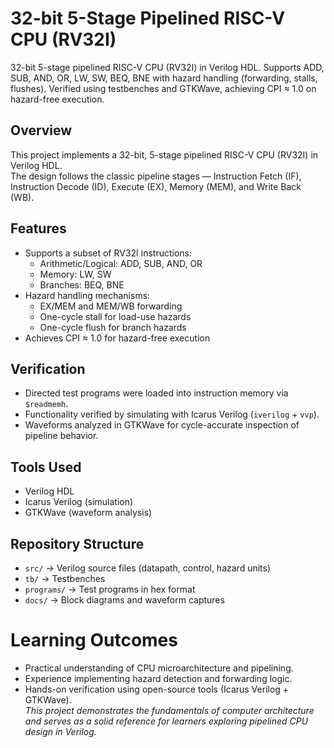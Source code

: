# 32-bit 5-Stage Pipelined RISC-V CPU (RV32I)
32-bit 5-stage pipelined RISC-V CPU (RV32I) in Verilog HDL. Supports ADD, SUB, AND, OR, LW, SW, BEQ, BNE with hazard handling (forwarding, stalls, flushes). Verified using testbenches and GTKWave, achieving CPI ≈ 1.0 on hazard-free execution.
## Overview
This project implements a 32-bit, 5-stage pipelined RISC-V CPU (RV32I) in Verilog HDL.  
The design follows the classic pipeline stages — Instruction Fetch (IF), Instruction Decode (ID), Execute (EX), Memory (MEM), and Write Back (WB).

## Features
- Supports a subset of RV32I instructions:
  - Arithmetic/Logical: ADD, SUB, AND, OR  
  - Memory: LW, SW  
  - Branches: BEQ, BNE  
- Hazard handling mechanisms:
  - EX/MEM and MEM/WB forwarding  
  - One-cycle stall for load-use hazards  
  - One-cycle flush for branch hazards  
- Achieves CPI ≈ 1.0 for hazard-free execution

## Verification
- Directed test programs were loaded into instruction memory via `$readmemh`.  
- Functionality verified by simulating with Icarus Verilog (`iverilog` + `vvp`).  
- Waveforms analyzed in GTKWave for cycle-accurate inspection of pipeline behavior.

## Tools Used
- Verilog HDL  
- Icarus Verilog (simulation)  
- GTKWave (waveform analysis)

## Repository Structure
- `src/` → Verilog source files (datapath, control, hazard units)  
- `tb/` → Testbenches  
- `programs/` → Test programs in hex format  
- `docs/` → Block diagrams and waveform captures  

# Learning Outcomes
- Practical understanding of CPU microarchitecture and pipelining.  
- Experience implementing hazard detection and forwarding logic.  
- Hands-on verification using open-source tools (Icarus Verilog + GTKWave).  
*This project demonstrates the fundamentals of computer architecture and serves as a solid reference for learners exploring pipelined CPU design in Verilog.*
